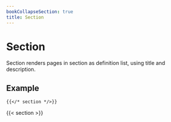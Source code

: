 ```yaml
---
bookCollapseSection: true
title: Section
---
```


# Section

Section renders pages in section as definition list, using title and description.

## Example

```tpl
{{</* section */>}}
```

{{< section >}}
